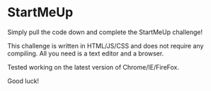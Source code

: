 # StartMeUp

Simply pull the code down and complete the StartMeUp challenge!

This challenge is written in HTML/JS/CSS and does not require any compiling. All you need is a text editor and a browser.

Tested working on the latest version of Chrome/IE/FireFox.

Good luck!